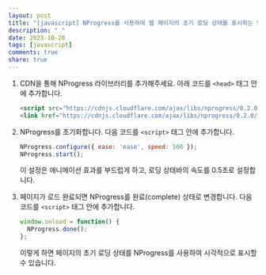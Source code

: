 ```yaml
---
layout: post
title: "[javascript] NProgress를 사용하여 웹 페이지의 초기 로딩 상태를 표시하는 방법은?"
description: " "
date: 2023-10-20
tags: [javascript]
comments: true
share: true
---
```


1. CDN을 통해 NProgress 라이브러리를 추가해주세요. 아래 코드를 `<head>` 태그 안에 추가합니다.
   
   ```html
   <script src="https://cdnjs.cloudflare.com/ajax/libs/nprogress/0.2.0/nprogress.min.js"></script>
   <link href="https://cdnjs.cloudflare.com/ajax/libs/nprogress/0.2.0/nprogress.min.css" rel="stylesheet" type="text/css" />
   ```
   
2. NProgress를 초기화합니다. 다음 코드를 `<script>` 태그 안에 추가합니다.

   ```javascript
   NProgress.configure({ ease: 'ease', speed: 500 });
   NProgress.start();
   ```
   
   이 설정은 애니메이션 효과를 부드럽게 하고, 로딩 상태바의 속도를 0.5초로 설정합니다.
   
3. 페이지가 로드 완료되면 NProgress를 완료(complete) 상태로 변경합니다. 다음 코드를 `<script>` 태그 안에 추가합니다.

   ```javascript
   window.onload = function() {
     NProgress.done();
   };
   ```
   
   이렇게 하면 페이지의 초기 로딩 상태를 NProgress를 사용하여 시각적으로 표시할 수 있습니다.